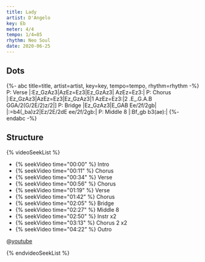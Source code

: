 ```yaml
---
title: Lady
artist: D'Angelo
key: Eb
meter: 4/4
tempo: 1/4=85
rhythm: Neo Soul
date: 2020-06-25
---
```


## Dots

<!-- prettier-ignore -->
{%- abc title=title, artist=artist, key=key, tempo=tempo, rhythm=rhythm -%}
P: Verse
|:Ez_GzAz3|AzEz=Ez3|Ez_GzAz3| AzEz=Ez3:|
P: Chorus
|:Ez_GzAz3|AzEz=Ez3|Ez_GzAz3|1 AzEz=Ez3:|2 .E_.G.A.B GGA/2(G/2E/2)z/2|]
P: Bridge
|Ez_GzAz3|E_GAB Ee/2f/2gb|
|:=b4(_ba)z2|Ez/2E/2dE ee/2f/2gb:|
P: Middle 8
|:Bf_gb b3(ae):|
{%- endabc -%}

## Structure

{% videoSeekList %}

- {% seekVideo time="00:00" %} Intro
- {% seekVideo time="00:11" %} Chorus
- {% seekVideo time="00:34" %} Verse
- {% seekVideo time="00:56" %} Chorus
- {% seekVideo time="01:19" %} Verse
- {% seekVideo time="01:42" %} Chorus
- {% seekVideo time="02:05" %} Bridge
- {% seekVideo time="02:27" %} Middle 8
- {% seekVideo time="02:50" %} Instr x2
- {% seekVideo time="03:13" %} Chorus 2 x2
- {% seekVideo time="04:22" %} Outro

@[youtube](fLmkoiXuJlg)

{% endvideoSeekList %}
